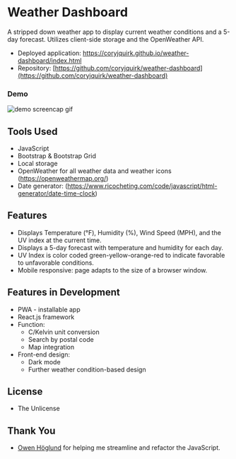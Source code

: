 # Weather Dashboard
A stripped down weather app to display current weather conditions and a 5-day forecast. Utilizes client-side storage and the OpenWeather API.

* Deployed application: https://coryjquirk.github.io/weather-dashboard/index.html
* Repository: [https://github.com/coryjquirk/weather-dashboard](https://github.com/coryjquirk/weather-dashboard)
### Demo
<img src="https://coryjquirk.github.io/weather-dashboard/weatherdashboard.gif" alt="demo screencap gif">

## Tools Used
* JavaScript
* Bootstrap & Bootstrap Grid
* Local storage
* OpenWeather for all weather data and weather icons (https://openweathermap.org/)
* Date generator: (https://www.ricocheting.com/code/javascript/html-generator/date-time-clock)

## Features
* Displays Temperature (°F), Humidity (%), Wind Speed (MPH), and the UV index at the current time.
* Displays a 5-day forecast with temperature and humidity for each day.
* UV Index is color coded green-yellow-orange-red to indicate favorable to unfavorable conditions.
* Mobile responsive: page adapts to the size of a browser window.

## Features in Development
* PWA - installable app
* React.js framework
* Function:
  * C/Kelvin unit conversion
  * Search by postal code
  * Map integration
* Front-end design:
  * Dark mode
  * Further weather condition-based design 

## License
* The Unlicense

## Thank You
* [Owen Höglund](https://github.com/Othedough) for helping me streamline and refactor the JavaScript.
